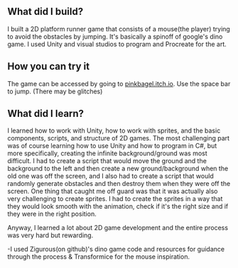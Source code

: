 ## What did I build?
I built a 2D platform runner game that consists of a mouse(the player) trying to avoid the obstacles by jumping. It's basically a spinoff of google's dino game. 
I used Unity and visual studios to program and Procreate for the art.

## How you can try it
The game can be accessed by going to [pinkbagel.itch.io](https://pinkbagel.itch.io/mouse-game). 
Use the space bar to jump. (There may be glitches)   

## What did I learn?
I learned how to work with Unity, how to work with sprites, and the basic components, scripts, and structure of 2D games. The most challenging part was of course learning how to use Unity and how to program in C#, but more specifically, creating the infinite background/ground was most difficult. I had to create a script that would move the ground and the background to the left and then create a new ground/background when the old one was off the screen, and I also had to create a script that would randomly generate obstacles and then destroy them when they were off the screen.
One thing that caught me off guard was that it was actually also very challenging to create sprites. I had to create the sprites in a way that they would look smooth with the animation, check if it's the right size and if they were in the right position.
    
Anyway, I learned a lot about 2D game development and the entire process was very hard but rewarding.

-I used Zigurous(on github)'s dino game code and resources for guidance through the process & Transformice for the mouse inspiration.




